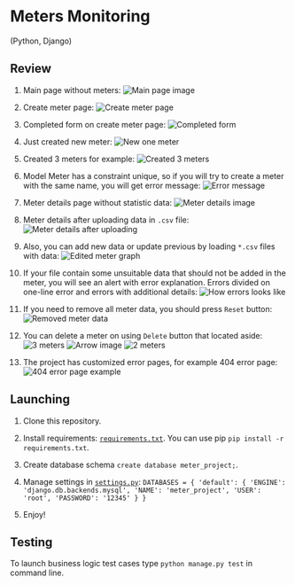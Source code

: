 # Meters Monitoring

(Python, Django)

## Review

1. Main page without meters:
   ![Main page image](./readme_imgs/1.png)

2. Create meter page:
   ![Create meter page](./readme_imgs/2.png)

3. Completed form on create meter page:
   ![Completed form](./readme_imgs/3.png)

4. Just created new meter:
   ![New one meter](./readme_imgs/4.png)

5. Created 3 meters for example:
   ![Created 3 meters](./readme_imgs/5.png)

6. Model Meter has a constraint unique, so if you will try to create a meter with the same name, you will get error
   message:
   ![Error message](./readme_imgs/6.png)

7. Meter details page without statistic data:
   ![Meter details image](./readme_imgs/7.png)

8. Meter details after uploading data in `.csv` file:
   ![Meter details after uploading](./readme_imgs/8.png)

9. Also, you can add new data or update previous by loading `*.csv` files with data:
   ![Edited meter graph](./readme_imgs/9.png)

10. If your file contain some unsuitable data that should not be added in the meter, you will see an alert with error explanation. Errors divided on one-line error and errors with additional details:
   ![How errors looks like](./readme_imgs/15.png)

11. If you need to remove all meter data, you should press `Reset` button:
   ![Removed meter data](./readme_imgs/10.png)

12. You can delete a meter on using `Delete` button that located aside:
   ![3 meters](./readme_imgs/11.png)
   ![Arrow image](./readme_imgs/13.png)
   ![2 meters](./readme_imgs/12.png)
    
13. The project has customized error pages, for example 404 error page:
   ![404 error page example](./readme_imgs/14.png)

## Launching

1. Clone this repository.
2. Install requirements: [`requirements.txt`][requirements-location]. You can use pip `pip install -r requirements.txt`.
3. Create database schema `create database meter_project;`.
4. Manage settings in [`settings.py`][settings-location]:
   `DATABASES = {
   'default': {
   'ENGINE': 'django.db.backends.mysql',
   'NAME': 'meter_project',
   'USER': 'root',
   'PASSWORD': '12345' } }`
   
5. Enjoy!

## Testing

To launch business logic test cases type `python manage.py test` in command line.


[requirements-location]: ./requirements.txt

[settings-location]: ./djangoTestProject/settings.py